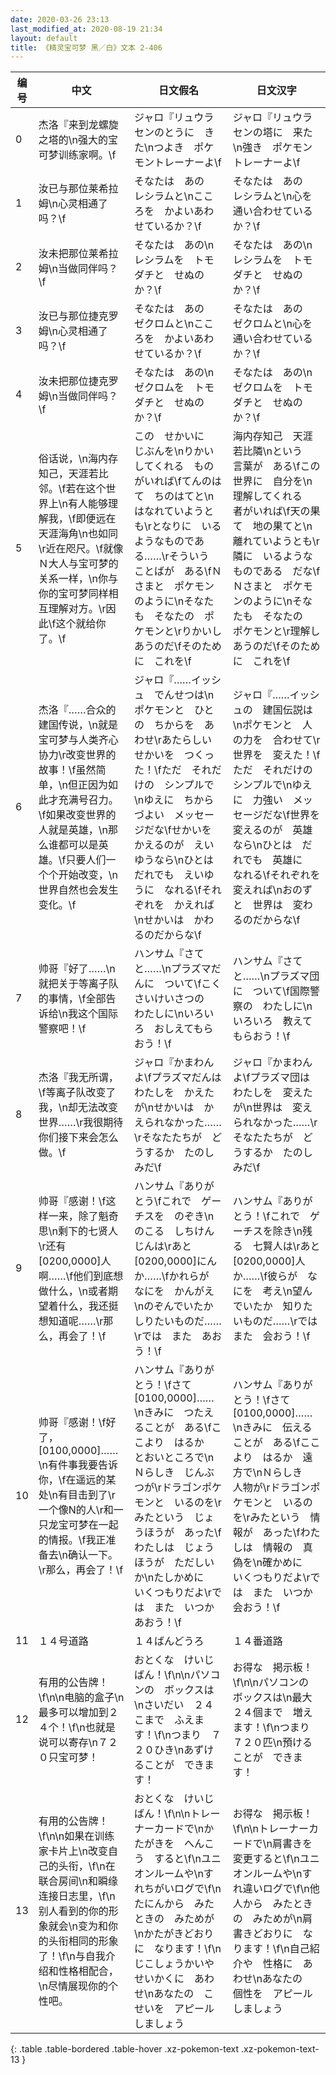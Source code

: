 ```yaml
---
date: 2020-03-26 23:13
last_modified_at: 2020-08-19 21:34
layout: default
title: 《精灵宝可梦 黑／白》文本 2-406
---
```

| 编号 | 中文 | 日文假名 | 日文汉字 |
| ---- | ---- | ---- | --- |
| 0 | 杰洛『来到龙螺旋之塔的\n强大的宝可梦训练家啊。\f | ジャロ『リュウラセンのとうに　きた\nつよき　ポケモントレーナーよ\f | ジャロ『リュウラセンの塔に　来た\n強き　ポケモントレーナーよ\f |
| 1 | 汝已与那位莱希拉姆\n心灵相通了吗？\f | そなたは　あの　レシラムと\nこころを　かよいあわせているか？\f | そなたは　あの　レシラムと\n心を　通い合わせているか？\f |
| 2 | 汝未把那位莱希拉姆\n当做同伴吗？\f | そなたは　あの\nレシラムを　トモダチと　せぬのか？\f | そなたは　あの\nレシラムを　トモダチと　せぬのか？\f |
| 3 | 汝已与那位捷克罗姆\n心灵相通了吗？\f | そなたは　あの　ゼクロムと\nこころを　かよいあわせているか？\f | そなたは　あの　ゼクロムと\n心を　通い合わせているか？\f |
| 4 | 汝未把那位捷克罗姆\n当做同伴吗？\f | そなたは　あの\nゼクロムを　トモダチと　せぬのか？\f | そなたは　あの\nゼクロムを　トモダチと　せぬのか？\f |
| 5 | 俗话说，\n海内存知己，天涯若比邻。\f若在这个世界上\n有人能够理解我，\f即便远在天涯海角\n也如同\r近在咫尺。\f就像Ｎ大人与宝可梦的关系一样，\n你与你的宝可梦同样相互理解对方。\r因此\f这个就给你了。\f | この　せかいに　じぶんを\nりかいしてくれる　ものがいれば\fてんのはて　ちのはてと\nはなれていようとも\rとなりに　いるようなものである……\rそういう　ことばが　ある\fＮさまと　ポケモンのように\nそなたも　そなたの　ポケモンと\rりかいしあうのだ\fそのために　これを\f | 海内存知己　天涯若比隣\nという　言葉が　ある\fこの世界に　自分を\n理解してくれる　者がいれば\f天の果て　地の果てと\n離れていようとも\r隣に　いるようなものである　だな\fＮさまと　ポケモンのように\nそなたも　そなたの　ポケモンと\r理解しあうのだ\fそのために　これを\f |
| 6 | 杰洛『……合众的建国传说，\n就是宝可梦与人类齐心协力\r改变世界的故事！\f虽然简单，\n但正因为如此才充满号召力。\f如果改变世界的人就是英雄，\n那么谁都可以是英雄。\f只要人们一个个开始改变，\n世界自然也会发生变化。\f | ジャロ『……イッシュ　でんせつは\nポケモンと　ひとの　ちからを　あわせ\rあたらしい　せかいを　つくった！\fただ　それだけの　シンプルで\nゆえに　ちからづよい　メッセージだな\fせかいを　かえるのが　えいゆうなら\nひとは　だれでも　えいゆうに　なれる\fそれぞれを　かえれば\nせかいは　かわるのだからな\f | ジャロ『……イッシュの　建国伝説は\nポケモンと　人の力を　合わせて\r世界を　変えた！\fただ　それだけの　シンプルで\nゆえに　力強い　メッセージだな\f世界を　変えるのが　英雄なら\nひとは　だれでも　英雄に　なれる\fそれぞれを　変えれば\nおのずと　世界は　変わるのだからな\f |
| 7 | 帅哥『好了……\n就把关于等离子队的事情，\f全部告诉给\n我这个国际警察吧！\f | ハンサム『さてと……\nプラズマだんに　ついて\fこくさいけいさつの　わたしに\nいろいろ　おしえてもらおう！\f | ハンサム『さてと……\nプラズマ団に　ついて\f国際警察の　わたしに\nいろいろ　教えてもらおう！\f |
| 8 | 杰洛『我无所谓，\f等离子队改变了我，\n却无法改变世界……\r我很期待你们接下来会怎么做。\f | ジャロ『かまわんよ\fプラズマだんは　わたしを　かえたが\nせかいは　かえられなかった……\rそなたたちが　どうするか　たのしみだ\f | ジャロ『かまわんよ\fプラズマ団は　わたしを　変えたが\n世界は　変えられなかった……\rそなたたちが　どうするか　たのしみだ\f |
| 9 | 帅哥『感谢！\f这样一来，除了魁奇思\n剩下的七贤人\r还有[0200,0000]人啊……\f他们到底想做什么，\n或者期望着什么，我还挺想知道呢……\r那么，再会了！\f | ハンサム『ありがとう\fこれで　ゲーチスを　のぞき\nのこる　しちけんじんは\rあと　[0200,0000]にんか……\fかれらが　なにを　かんがえ\nのぞんでいたか　しりたいものだ……\rでは　また　あおう！\f | ハンサム『ありがとう！\fこれで　ゲーチスを除き\n残る　七賢人は\rあと　[0200,0000]人か……\f彼らが　なにを　考え\n望んでいたか　知りたいものだ……\rでは　また　会おう！\f |
| 10 | 帅哥『感谢！\f好了，[0100,0000]……\n有件事我要告诉你，\f在遥远的某处\n有目击到了\r一个像N的人\r和一只龙宝可梦在一起的情报。\f我正准备去\n确认一下。\r那么，再会了！\f | ハンサム『ありがとう！\fさて　[0100,0000]……\nきみに　つたえることが　ある\fここより　はるか　とおいところで\nＮらしき　じんぶつが\rドラゴンポケモンと　いるのを\rみたという　じょうほうが　あった\fわたしは　じょうほうが　ただしいか\nたしかめに　いくつもりだよ\rでは　また　いつか　あおう！\f | ハンサム『ありがとう！\fさて　[0100,0000]……\nきみに　伝えることが　ある\fここより　はるか　遠方で\nＮらしき　人物が\rドラゴンポケモンと　いるのを\rみたという　情報が　あった\fわたしは　情報の　真偽を\n確かめに　いくつもりだよ\rでは　また　いつか　会おう！\f |
| 11 | １４号道路 | １４ばんどうろ | １４番道路 |
| 12 | 有用的公告牌！\f\n\n电脑的盒子\n最多可以增加到２４个！\f\n也就是说可以寄存\n７２０只宝可梦！ | おとくな　けいじばん！\f\n\nパソコンの　ボックスは\nさいだい　２４こまで　ふえます！\f\nつまり　７２０ひき\nあずけることが　できます！ | お得な　掲示板！\f\n\nパソコンの　ボックスは\n最大　２４個まで　増えます！\f\nつまり　７２０匹\n預けることが　できます！ |
| 13 | 有用的公告牌！\f\n\n如果在训练家卡片上\n改变自己的头衔，\f\n在联合房间\n和瞬缘连接日志里，\f\n别人看到的你的形象就会\n变为和你的头衔相同的形象了！\f\n与自我介绍和性格相配合，\n尽情展现你的个性吧。 | おとくな　けいじばん！\f\n\nトレーナーカードで\nかたがきを　へんこう　すると\f\nユニオンルームや\nすれちがいログで\f\nたにんから　みたときの　みためが\nかたがきどおりに　なります！\f\nじこしょうかいや　せいかくに　あわせ\nあなたの　こせいを　アピールしましょう | お得な　掲示板！\f\n\nトレーナーカードで\n肩書きを　変更すると\f\nユニオンルームや\nすれ違いログで\f\n他人から　みたときの　みためが\n肩書きどおりに　なります！\f\n自己紹介や　性格に　あわせ\nあなたの　個性を　アピールしましょう |
{: .table .table-bordered .table-hover .xz-pokemon-text .xz-pokemon-text-13 }